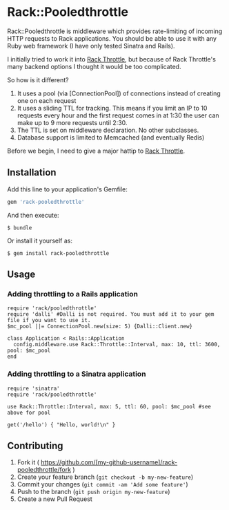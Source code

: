 # Rack::Pooledthrottle

Rack::Pooledthrottle is middleware which provides rate-limiting of incoming HTTP requests to Rack applications. You should be able to use it with any Ruby web framework (I have only tested Sinatra and Rails). 

I initially tried to work it into  [Rack Throttle](https://github.com/bendiken/rack-throttle), but because of Rack Throttle's 
many backend options I thought it would be too complicated. 

So how is it different? 

1. It uses a pool (via [ConnectionPool]) of connections instead of creating one on each request 
1. It uses a sliding TTL for tracking. This means if you limit an IP to 10 requests every hour and the first request comes in at 1:30 the user can make up to 9 more requests until 2:30.
1. The TTL is set on middleware declaration. No other subclasses. 
1. Database support is limited to Memcached (and eventually Redis)

Before we begin, I need to give a major hattip to [Rack Throttle](https://github.com/bendiken/rack-throttle).

## Installation

Add this line to your application's Gemfile:

```ruby
gem 'rack-pooledthrottle'
```

And then execute:

    $ bundle

Or install it yourself as:

    $ gem install rack-pooledthrottle

## Usage

### Adding throttling to a Rails application

    require 'rack/pooledthrottle'
    require 'dalli' #Dalli is not required. You must add it to your gem file if you want to use it. 
    $mc_pool ||= ConnectionPool.new(size: 5) {Dalli::Client.new}
    
    class Application < Rails::Application
      config.middleware.use Rack::Throttle::Interval, max: 10, ttl: 3600, pool: $mc_pool
    end    
    
### Adding throttling to a Sinatra application

    require 'sinatra'
    require 'rack/pooledthrottle'
    
    use Rack::Throttle::Interval, max: 5, ttl: 60, pool: $mc_pool #see above for pool
    
    get('/hello') { "Hello, world!\n" }    

## Contributing

1. Fork it ( https://github.com/[my-github-username]/rack-pooledthrottle/fork )
2. Create your feature branch (`git checkout -b my-new-feature`)
3. Commit your changes (`git commit -am 'Add some feature'`)
4. Push to the branch (`git push origin my-new-feature`)
5. Create a new Pull Request
